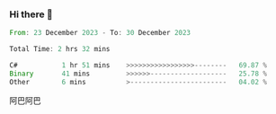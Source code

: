 ### Hi there 👋
<!--START_SECTION:waka-->

```rust
From: 23 December 2023 - To: 30 December 2023

Total Time: 2 hrs 32 mins

C#           1 hr 51 mins    >>>>>>>>>>>>>>>>>--------   69.87 %
Binary       41 mins         >>>>>>-------------------   25.78 %
Other        6 mins          >------------------------   04.02 %
```

<!--END_SECTION:waka-->
阿巴阿巴
